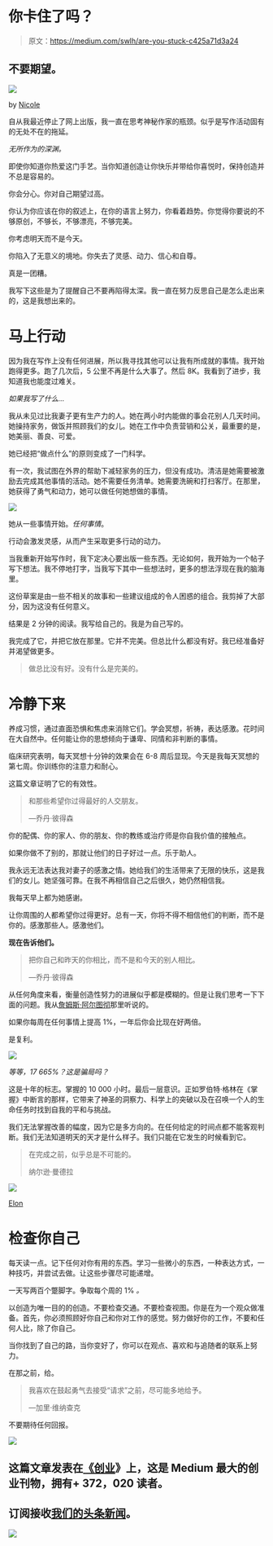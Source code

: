 # 你卡住了吗？

> 原文：<https://medium.com/swlh/are-you-stuck-c425a71d3a24>

## 不要期望。

![](img/1006a02b3ad4ab04284e957b652dd2b2.png)

by [Nicole](https://burst.shopify.com/photos/woman-in-fur-under-neon)

自从我最近停止了网上出版，我一直在思考神秘作家的瓶颈。似乎是写作活动固有的无处不在的拖延。

*无所作为的深渊。*

即使你知道你热爱这门手艺。当你知道创造让你快乐并带给你喜悦时，保持创造并不总是容易的。

你会分心。你对自己期望过高。

你认为你应该在你的叙述上，在你的语言上努力，你看着趋势。你觉得你要说的不够原创，不够长，不够漂亮，不够完美。

你考虑明天而不是今天。

你陷入了无意义的境地。你失去了灵感、动力、信心和自尊。

真是一团糟。

我写下这些是为了提醒自己不要再陷得太深。我一直在努力反思自己是怎么走出来的，这是我想出来的。

# 马上行动

因为我在写作上没有任何进展，所以我寻找其他可以让我有所成就的事情。我开始跑得更多。跑了几次后，5 公里不再是什么大事了。然后 8K。我看到了进步，我知道我也能度过难关。

*如果我写了什么…*

我从未见过比我妻子更有生产力的人。她在两小时内能做的事会花别人几天时间。她操持家务，做饭并照顾我们的女儿。她在工作中负责营销和公关，最重要的是，她美丽、善良、可爱。

她已经把“做点什么”的原则变成了一门科学。

有一次，我试图在外界的帮助下减轻家务的压力，但没有成功。清洁是她需要被激励去完成其他事情的活动。她不需要任务清单。她需要洗碗和打扫客厅。在那里，她获得了勇气和动力，她可以做任何她想做的事情。

![](img/411e1a016ed0cb95e56a6fed57fd9226.png)

她从一些事情开始。*任何事情*。

行动会激发灵感，从而产生采取更多行动的动力。

当我重新开始写作时，我下定决心要出版一些东西。无论如何，我开始为一个帖子写下想法。我不停地打字，当我写下其中一些想法时，更多的想法浮现在我的脑海里。

这份草案是由一些不相关的故事和一些建议组成的令人困惑的组合。我剪掉了大部分，因为这没有任何意义。

结果是 2 分钟的阅读。我写给自己的。我是为自己写的。

我完成了它，并把它放在那里。它并不完美。但总比什么都没有好。我已经准备好并渴望做更多。

> 做总比没有好。没有什么是完美的。

# 冷静下来

养成习惯，通过直面恐惧和焦虑来消除它们。学会冥想，祈祷，表达感激。花时间在大自然中。任何能让你的思想倾向于谦卑、同情和非判断的事情。

临床研究表明，每天冥想十分钟的效果会在 6-8 周后显现。今天是我每天冥想的第七周。你训练你的注意力和耐心。

这篇文章证明了它的有效性。

> 和那些希望你过得最好的人交朋友。
> 
> —乔丹·彼得森

你的配偶、你的家人、你的朋友、你的教练或治疗师是你自我价值的接触点。

如果你做不了别的，那就让他们的日子好过一点。乐于助人。

我永远无法表达我对妻子的感激之情。她给我们的生活带来了无限的快乐，这是我们的女儿。她坚强可靠。在我不再相信自己之后很久，她仍然相信我。

我每天早上都为她感谢。

让你周围的人都希望你过得更好。总有一天，你将不得不相信他们的判断，而不是你的。感激那些人。感激他们。

**现在告诉他们。**

> 把你自己和昨天的你相比，而不是和今天的别人相比。
> 
> —乔丹·彼得森

从任何角度来看，衡量创造性努力的进展似乎都是模糊的。但是让我们思考一下下面的问题。我从[詹姆斯·阿尔图彻](https://medium.com/u/cac1bc5422de?source=post_page-----c425a71d3a24--------------------------------)那里听说的。

如果你每周在任何事情上提高 1%，一年后你会比现在好两倍。

是复利。

![](img/96662214a67f0584784449c72ab89eb3.png)

*等等，17 665%？这是骗局吗？*

这是十年的标志。掌握的 10 000 小时。最后一层意识。正如罗伯特·格林在《掌握》中断言的那样，它带来了神圣的洞察力、科学上的突破以及在召唤一个人的生命任务时找到自我的平和与挑战。

我们无法掌握改善的幅度，因为它是多方向的。在任何给定的时间点都不能客观判断。我们无法知道明天的天才是什么样子。我们只能在它发生的时候看到它。

> 在完成之前，似乎总是不可能的。
> 
> 纳尔逊·曼德拉

![](img/7148a72607ac4c7f12ff8c488267aff1.png)

[Elon](https://qph.fs.quoracdn.net/main-qimg-170e139f91fa9adbb8b05e70247cfc46.webp)

# 检查你自己

每天读一点。记下任何对你有用的东西。学习一些微小的东西，一种表达方式，一种技巧，并尝试去做。让这些步骤尽可能递增。

一天写两百个蹩脚字。争取每个周的 1% *。*

以创造为唯一目的的创造。不要检查交通。不要检查视图。你是在为一个观众做准备。首先，你必须照顾好你自己和你对工作的感觉。努力做好你的工作，不要和任何人比，除了你自己。

当你找到了自己的路，当你变好了，你可以在观点、喜欢和与追随者的联系上努力。

在那之前，给。

> 我喜欢在鼓起勇气去接受“请求”之前，尽可能多地给予。
> 
> —加里·维纳查克

不要期待任何回报。

[![](img/308a8d84fb9b2fab43d66c117fcc4bb4.png)](https://medium.com/swlh)

## 这篇文章发表在[《创业](https://medium.com/swlh)》上，这是 Medium 最大的创业刊物，拥有+ 372，020 读者。

## 订阅接收[我们的头条新闻](http://growthsupply.com/the-startup-newsletter/)。

[![](img/b0164736ea17a63403e660de5dedf91a.png)](https://medium.com/swlh)